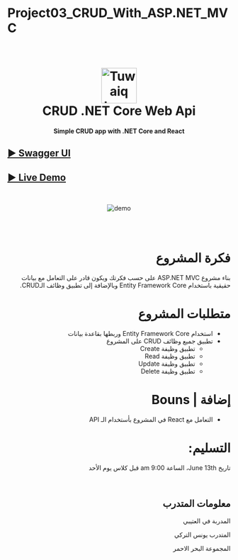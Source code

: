 # Project03_CRUD_With_ASP.NET_MVC

<h1 align="center">
  <br>
  <a href="https://safcsp.org.sa" target="_blank">
  <img src="https://raw.githubusercontent.com/tuwaiq-dotnet/json-parser-team-yaai/main/logo.png" alt="Tuwaiq Logo" width="80"></img></a>
  <br>
  CRUD .NET Core Web Api
  <br>
</h1>
<h4 align="center">Simple CRUD app with .NET Core and React</h4>

## [► Swagger UI](https://pokewars.azurewebsites.net/swagger/index.html)

## [► Live Demo](https://younesalturkey.github.io/Project03/)

<br/>

<p align="center">
  <img src="https://github.com/YounesAlturkey/Project03/blob/main/public/demo.gif" alt="demo"/>
</p>

<div dir="rtl">

  <br/>
  <br/>

<div dir="rtl" align="right">

# فكرة المشروع

بناء مشروع ASP.NET MVC على حسب فكرتك ويكون قادر على التعامل مع بيانات حقيقية باستخدام Entity Framework Core وبالإضافة إلى تطبيق وظائف الـCRUD.

# متطلبات المشروع

- استخدام Entity Framework Core وربطها بقاعدة بيانات
- تطبيق جميع وظائف CRUD على المشروع
  - تطبيق وظيفة Create
  - تطبيق وظيفة Read
  - تطبيق وظيفة Update
  - تطبيق وظيفة Delete

# إضافة | Bouns

- التعامل مع React في المشروع بأستخدام الـ API

# التسليم:

تاريخ June 13th، الساعة 9:00 am
قبل كلاس يوم الأحد

</div>

<br/>

  <div align="right">

## معلومات المتدرب

المدربة في العتيبي

المتدرب يونس التركي

المجموعة البحر الاحمر

</div>
